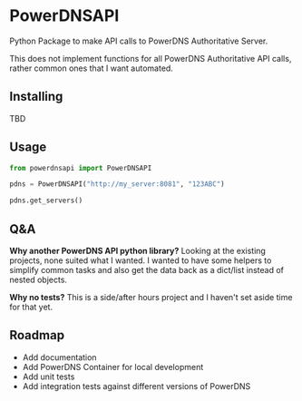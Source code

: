 # PowerDNSAPI

Python Package to make API calls to PowerDNS Authoritative Server.

This does not implement functions for all PowerDNS Authoritative API calls, rather common ones that I want automated.

## Installing

TBD

## Usage

```python
from powerdnsapi import PowerDNSAPI

pdns = PowerDNSAPI("http://my_server:8081", "123ABC")

pdns.get_servers()
```

## Q&A

**Why another PowerDNS API python library?** Looking at the existing projects, none suited what I wanted. I wanted to have some helpers to simplify common tasks and also get the data back as a dict/list instead of nested objects.

**Why no tests?** This is a side/after hours project and I haven't set aside time for that yet.

## Roadmap

- Add documentation
- Add PowerDNS Container for local development
- Add unit tests
- Add integration tests against different versions of PowerDNS
